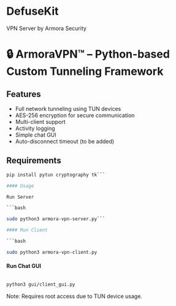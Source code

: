 # DefuseKit
VPN Server by Armora Security

# 🔒 ArmoraVPN™ – Python-based Custom Tunneling Framework

## Features
- Full network tunneling using TUN devices
- AES-256 encryption for secure communication
- Multi-client support
- Activity logging
- Simple chat GUI
- Auto-disconnect timeout (to be added)

## Requirements
```bash
pip install pytun cryptography tk```

#### Usage

Run Server

```bash

sudo python3 armora-vpn-server.py```

#### Run Client

```bash

sudo python3 armora-vpn-client.py
```

#### Run Chat GUI

```bash

python3 gui/client_gui.py
```
Note: Requires root access due to TUN device usage. 
